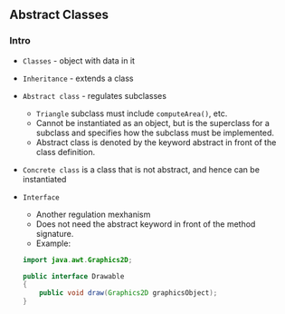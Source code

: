 ## Abstract Classes

### Intro
* `Classes` - object with data in it

* `Inheritance` -  extends a class

* `Abstract class` - regulates subclasses
	+ `Triangle` subclass must include `computeArea()`, etc.
	+ Cannot be instantiated as an object, but is the superclass for a subclass and specifies how the subclass must be implemented. 
	+ Abstract class is denoted by the keyword abstract in front of the class definition.

* `Concrete class` is a class that is not abstract, and hence can be instantiated

* `Interface`
	+ Another regulation mexhanism
	+ Does not need the abstract keyword in front of the method signature.
	+ Example:
	```java
	import java.awt.Graphics2D;
	
	public interface Drawable 
	{
		public void draw(Graphics2D graphicsObject);
	}
	```
	